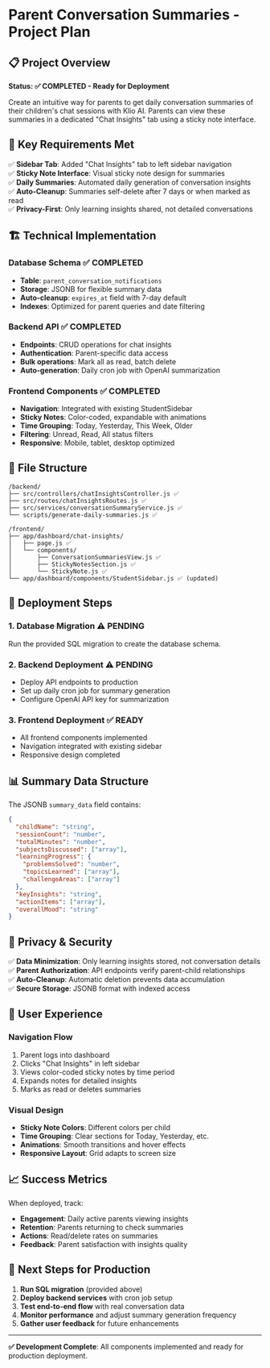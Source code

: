 # Parent Conversation Summaries - Project Plan

## 📋 Project Overview

**Status: ✅ COMPLETED - Ready for Deployment**

Create an intuitive way for parents to get daily conversation summaries of their children's chat sessions with Klio AI. Parents can view these summaries in a dedicated "Chat Insights" tab using a sticky note interface.

## 🎯 Key Requirements Met

✅ **Sidebar Tab**: Added "Chat Insights" tab to left sidebar navigation  
✅ **Sticky Note Interface**: Visual sticky note design for summaries  
✅ **Daily Summaries**: Automated daily generation of conversation insights  
✅ **Auto-Cleanup**: Summaries self-delete after 7 days or when marked as read  
✅ **Privacy-First**: Only learning insights shared, not detailed conversations  

## 🏗️ Technical Implementation

### Database Schema ✅ COMPLETED
- **Table**: `parent_conversation_notifications`
- **Storage**: JSONB for flexible summary data
- **Auto-cleanup**: `expires_at` field with 7-day default
- **Indexes**: Optimized for parent queries and date filtering

### Backend API ✅ COMPLETED
- **Endpoints**: CRUD operations for chat insights
- **Authentication**: Parent-specific data access
- **Bulk operations**: Mark all as read, batch delete
- **Auto-generation**: Daily cron job with OpenAI summarization

### Frontend Components ✅ COMPLETED
- **Navigation**: Integrated with existing StudentSidebar
- **Sticky Notes**: Color-coded, expandable with animations
- **Time Grouping**: Today, Yesterday, This Week, Older
- **Filtering**: Unread, Read, All status filters
- **Responsive**: Mobile, tablet, desktop optimized

## 📂 File Structure

```
/backend/
├── src/controllers/chatInsightsController.js ✅
├── src/routes/chatInsightsRoutes.js ✅
├── src/services/conversationSummaryService.js ✅
└── scripts/generate-daily-summaries.js ✅

/frontend/
├── app/dashboard/chat-insights/
│   ├── page.js ✅
│   └── components/
│       ├── ConversationSummariesView.js ✅
│       ├── StickyNotesSection.js ✅
│       └── StickyNote.js ✅
└── app/dashboard/components/StudentSidebar.js ✅ (updated)
```

## 🚀 Deployment Steps

### 1. Database Migration ⚠️ PENDING
Run the provided SQL migration to create the database schema.

### 2. Backend Deployment ⚠️ PENDING
- Deploy API endpoints to production
- Set up daily cron job for summary generation
- Configure OpenAI API key for summarization

### 3. Frontend Deployment ✅ READY
- All frontend components implemented
- Navigation integrated with existing sidebar
- Responsive design completed

## 📊 Summary Data Structure

The JSONB `summary_data` field contains:

```json
{
  "childName": "string",
  "sessionCount": "number",
  "totalMinutes": "number",
  "subjectsDiscussed": ["array"],
  "learningProgress": {
    "problemsSolved": "number",
    "topicsLearned": ["array"],
    "challengeAreas": ["array"]
  },
  "keyInsights": "string",
  "actionItems": ["array"],
  "overallMood": "string"
}
```

## 🔐 Privacy & Security

✅ **Data Minimization**: Only learning insights stored, not conversation details  
✅ **Parent Authorization**: API endpoints verify parent-child relationships  
✅ **Auto-Cleanup**: Automatic deletion prevents data accumulation  
✅ **Secure Storage**: JSONB format with indexed access  

## 🎨 User Experience

### Navigation Flow
1. Parent logs into dashboard
2. Clicks "Chat Insights" in left sidebar
3. Views color-coded sticky notes by time period
4. Expands notes for detailed insights
5. Marks as read or deletes summaries

### Visual Design
- **Sticky Note Colors**: Different colors per child
- **Time Grouping**: Clear sections for Today, Yesterday, etc.
- **Animations**: Smooth transitions and hover effects
- **Responsive Layout**: Grid adapts to screen size

## 📈 Success Metrics

When deployed, track:
- **Engagement**: Daily active parents viewing insights
- **Retention**: Parents returning to check summaries
- **Actions**: Read/delete rates on summaries
- **Feedback**: Parent satisfaction with insights quality

## 🔄 Next Steps for Production

1. **Run SQL migration** (provided above)
2. **Deploy backend services** with cron job setup
3. **Test end-to-end flow** with real conversation data
4. **Monitor performance** and adjust summary generation frequency
5. **Gather user feedback** for future enhancements

---

**✅ Development Complete**: All components implemented and ready for production deployment.